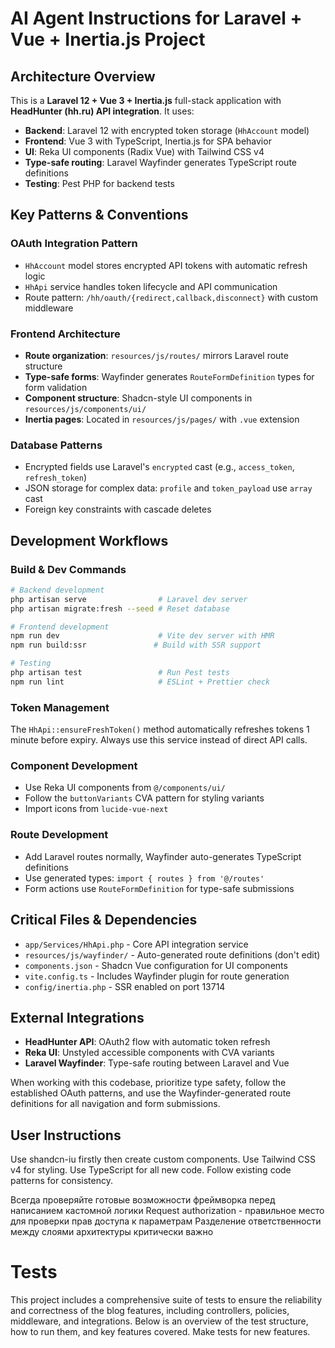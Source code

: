 # AI Agent Instructions for Laravel + Vue + Inertia.js Project

## Architecture Overview

This is a **Laravel 12 + Vue 3 + Inertia.js** full-stack application with **HeadHunter (hh.ru) API integration**. It uses:

- **Backend**: Laravel 12 with encrypted token storage (`HhAccount` model)
- **Frontend**: Vue 3 with TypeScript, Inertia.js for SPA behavior
- **UI**: Reka UI components (Radix Vue) with Tailwind CSS v4
- **Type-safe routing**: Laravel Wayfinder generates TypeScript route definitions
- **Testing**: Pest PHP for backend tests

## Key Patterns & Conventions

### OAuth Integration Pattern

- `HhAccount` model stores encrypted API tokens with automatic refresh logic
- `HhApi` service handles token lifecycle and API communication
- Route pattern: `/hh/oauth/{redirect,callback,disconnect}` with custom middleware

### Frontend Architecture

- **Route organization**: `resources/js/routes/` mirrors Laravel route structure
- **Type-safe forms**: Wayfinder generates `RouteFormDefinition` types for form validation
- **Component structure**: Shadcn-style UI components in `resources/js/components/ui/`
- **Inertia pages**: Located in `resources/js/pages/` with `.vue` extension

### Database Patterns

- Encrypted fields use Laravel's `encrypted` cast (e.g., `access_token`, `refresh_token`)
- JSON storage for complex data: `profile` and `token_payload` use `array` cast
- Foreign key constraints with cascade deletes

## Development Workflows

### Build & Dev Commands

```bash
# Backend development
php artisan serve                # Laravel dev server
php artisan migrate:fresh --seed # Reset database

# Frontend development
npm run dev                      # Vite dev server with HMR
npm run build:ssr               # Build with SSR support

# Testing
php artisan test                 # Run Pest tests
npm run lint                     # ESLint + Prettier check
```

### Token Management

The `HhApi::ensureFreshToken()` method automatically refreshes tokens 1 minute before expiry. Always use this service instead of direct API calls.

### Component Development

- Use Reka UI components from `@/components/ui/`
- Follow the `buttonVariants` CVA pattern for styling variants
- Import icons from `lucide-vue-next`

### Route Development

- Add Laravel routes normally, Wayfinder auto-generates TypeScript definitions
- Use generated types: `import { routes } from '@/routes'`
- Form actions use `RouteFormDefinition` for type-safe submissions

## Critical Files & Dependencies

- `app/Services/HhApi.php` - Core API integration service
- `resources/js/wayfinder/` - Auto-generated route definitions (don't edit)
- `components.json` - Shadcn Vue configuration for UI components
- `vite.config.ts` - Includes Wayfinder plugin for route generation
- `config/inertia.php` - SSR enabled on port 13714

## External Integrations

- **HeadHunter API**: OAuth2 flow with automatic token refresh
- **Reka UI**: Unstyled accessible components with CVA variants
- **Laravel Wayfinder**: Type-safe routing between Laravel and Vue

When working with this codebase, prioritize type safety, follow the established OAuth patterns, and use the Wayfinder-generated route definitions for all navigation and form submissions.

## User Instructions

Use shandcn-iu firstly then create custom components. Use Tailwind CSS v4 for styling. Use TypeScript for all new code. Follow existing code patterns for consistency.

Всегда проверяйте готовые возможности фреймворка перед написанием кастомной логики
Request authorization - правильное место для проверки прав доступа к параметрам
Разделение ответственности между слоями архитектуры критически важно

# Tests
This project includes a comprehensive suite of tests to ensure the reliability and correctness of the blog features, including controllers, policies, middleware, and integrations. Below is an overview of the test structure, how to run them, and key features covered. Make tests for new features.
